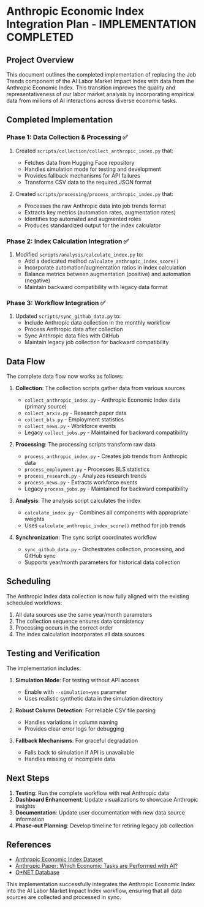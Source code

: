 # Anthropic Economic Index Integration Plan - IMPLEMENTATION COMPLETED

## Project Overview

This document outlines the completed implementation of replacing the Job Trends component of the AI Labor Market Impact Index with data from the Anthropic Economic Index. This transition improves the quality and representativeness of our labor market analysis by incorporating empirical data from millions of AI interactions across diverse economic tasks.

## Completed Implementation

### Phase 1: Data Collection & Processing ✅

1. Created `scripts/collection/collect_anthropic_index.py` that:
   - Fetches data from Hugging Face repository
   - Handles simulation mode for testing and development
   - Provides fallback mechanisms for API failures
   - Transforms CSV data to the required JSON format

2. Created `scripts/processing/process_anthropic_index.py` that:
   - Processes the raw Anthropic data into job trends format
   - Extracts key metrics (automation rates, augmentation rates)
   - Identifies top automated and augmented roles
   - Produces standardized output for the index calculator

### Phase 2: Index Calculation Integration ✅

1. Modified `scripts/analysis/calculate_index.py` to:
   - Add a dedicated method `calculate_anthropic_index_score()`
   - Incorporate automation/augmentation ratios in index calculation
   - Balance metrics between augmentation (positive) and automation (negative)
   - Maintain backward compatibility with legacy data format

### Phase 3: Workflow Integration ✅

1. Updated `scripts/sync_github_data.py` to:
   - Include Anthropic data collection in the monthly workflow
   - Process Anthropic data after collection
   - Sync Anthropic data files with GitHub
   - Maintain legacy job collection for backward compatibility

## Data Flow

The complete data flow now works as follows:

1. **Collection**: The collection scripts gather data from various sources
   - `collect_anthropic_index.py` - Anthropic Economic Index data (primary source)
   - `collect_arxiv.py` - Research paper data
   - `collect_bls.py` - Employment statistics
   - `collect_news.py` - Workforce events
   - Legacy `collect_jobs.py` - Maintained for backward compatibility

2. **Processing**: The processing scripts transform raw data
   - `process_anthropic_index.py` - Creates job trends from Anthropic data
   - `process_employment.py` - Processes BLS statistics
   - `process_research.py` - Analyzes research trends
   - `process_news.py` - Extracts workforce events
   - Legacy `process_jobs.py` - Maintained for backward compatibility

3. **Analysis**: The analysis script calculates the index
   - `calculate_index.py` - Combines all components with appropriate weights
   - Uses `calculate_anthropic_index_score()` method for job trends

4. **Synchronization**: The sync script coordinates workflow
   - `sync_github_data.py` - Orchestrates collection, processing, and GitHub sync
   - Supports year/month parameters for historical data collection

## Scheduling

The Anthropic Index data collection is now fully aligned with the existing scheduled workflows:

1. All data sources use the same year/month parameters
2. The collection sequence ensures data consistency
3. Processing occurs in the correct order
4. The index calculation incorporates all data sources

## Testing and Verification

The implementation includes:

1. **Simulation Mode**: For testing without API access
   - Enable with `--simulation=yes` parameter
   - Uses realistic synthetic data in the simulation directory

2. **Robust Column Detection**: For reliable CSV file parsing
   - Handles variations in column naming
   - Provides clear error logs for debugging

3. **Fallback Mechanisms**: For graceful degradation
   - Falls back to simulation if API is unavailable
   - Handles missing or incomplete data

## Next Steps

1. **Testing**: Run the complete workflow with real Anthropic data
2. **Dashboard Enhancement**: Update visualizations to showcase Anthropic insights
3. **Documentation**: Update user documentation with new data source information
4. **Phase-out Planning**: Develop timeline for retiring legacy job collection

## References

- [Anthropic Economic Index Dataset](https://huggingface.co/datasets/Anthropic/EconomicIndex)
- [Anthropic Paper: Which Economic Tasks are Performed with AI?](https://www.anthropic.com/news/the-anthropic-economic-index)
- [O*NET Database](https://www.onetonline.org/)

This implementation successfully integrates the Anthropic Economic Index into the AI Labor Market Impact Index workflow, ensuring that all data sources are collected and processed in sync.